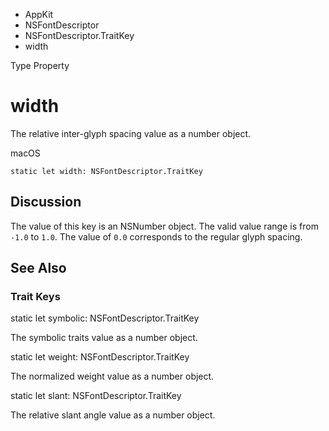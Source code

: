 

- AppKit
- NSFontDescriptor
- NSFontDescriptor.TraitKey
-  width 

Type Property

# width

The relative inter-glyph spacing value as a number object.

macOS

``` source
static let width: NSFontDescriptor.TraitKey
```

## Discussion

The value of this key is an NSNumber object. The valid value range is from `-1.0` to `1.0`. The value of `0.0` corresponds to the regular glyph spacing.

## See Also

### Trait Keys

static let symbolic: NSFontDescriptor.TraitKey

The symbolic traits value as a number object.

static let weight: NSFontDescriptor.TraitKey

The normalized weight value as a number object.

static let slant: NSFontDescriptor.TraitKey

The relative slant angle value as a number object.

